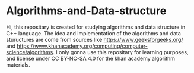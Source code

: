 # Algorithms-and-Data-structure

Hi, this repositary is created for studying algorithms and data structure in C++ language.
The idea and implementation of the algorithms and data stuructures are come from sources like https://www.geeksforgeeks.org/ 
and https://www.khanacademy.org/computing/computer-science/algorithms.
I only gonna use this repositary for learning purposes, and license under CC BY-NC-SA 4.0 for the khan academy algorithm materials.
